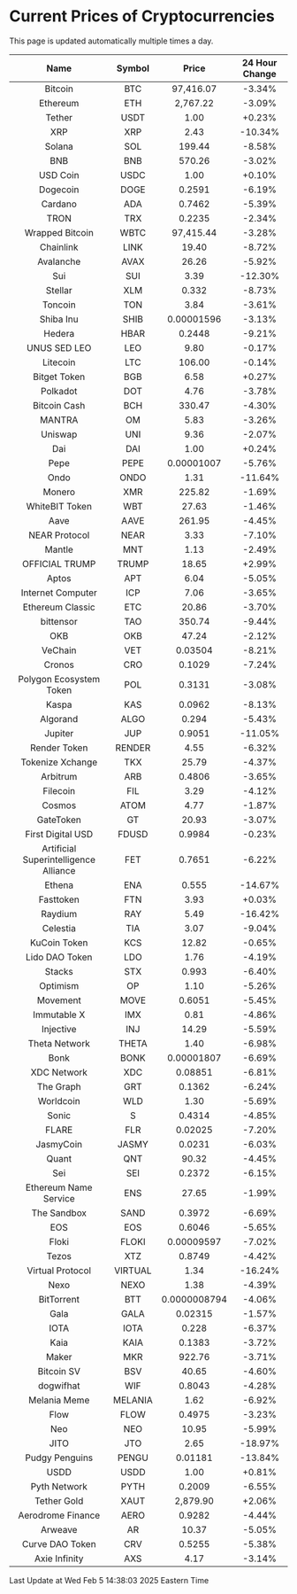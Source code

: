 # Current Prices of Cryptocurrencies
This page is updated automatically multiple times a day.

| Name | Symbol | Price | 24 Hour Change |
| :---: |:---:| :---: | :---: |
| Bitcoin | BTC | 97,416.07 | -3.34% |
| Ethereum | ETH | 2,767.22 | -3.09% |
| Tether | USDT | 1.00 | +0.23% |
| XRP | XRP | 2.43 | -10.34% |
| Solana | SOL | 199.44 | -8.58% |
| BNB | BNB | 570.26 | -3.02% |
| USD Coin | USDC | 1.00 | +0.10% |
| Dogecoin | DOGE | 0.2591 | -6.19% |
| Cardano | ADA | 0.7462 | -5.39% |
| TRON | TRX | 0.2235 | -2.34% |
| Wrapped Bitcoin | WBTC | 97,415.44 | -3.28% |
| Chainlink | LINK | 19.40 | -8.72% |
| Avalanche | AVAX | 26.26 | -5.92% |
| Sui | SUI | 3.39 | -12.30% |
| Stellar | XLM | 0.332 | -8.73% |
| Toncoin | TON | 3.84 | -3.61% |
| Shiba Inu | SHIB | 0.00001596 | -3.13% |
| Hedera | HBAR | 0.2448 | -9.21% |
| UNUS SED LEO | LEO | 9.80 | -0.17% |
| Litecoin | LTC | 106.00 | -0.14% |
| Bitget Token | BGB | 6.58 | +0.27% |
| Polkadot | DOT | 4.76 | -3.78% |
| Bitcoin Cash | BCH | 330.47 | -4.30% |
| MANTRA | OM | 5.83 | -3.26% |
| Uniswap | UNI | 9.36 | -2.07% |
| Dai | DAI | 1.00 | +0.24% |
| Pepe | PEPE | 0.00001007 | -5.76% |
| Ondo | ONDO | 1.31 | -11.64% |
| Monero | XMR | 225.82 | -1.69% |
| WhiteBIT Token | WBT | 27.63 | -1.46% |
| Aave | AAVE | 261.95 | -4.45% |
| NEAR Protocol | NEAR | 3.33 | -7.10% |
| Mantle | MNT | 1.13 | -2.49% |
| OFFICIAL TRUMP | TRUMP | 18.65 | +2.99% |
| Aptos | APT | 6.04 | -5.05% |
| Internet Computer | ICP | 7.06 | -3.65% |
| Ethereum Classic | ETC | 20.86 | -3.70% |
| bittensor | TAO | 350.74 | -9.44% |
| OKB | OKB | 47.24 | -2.12% |
| VeChain | VET | 0.03504 | -8.21% |
| Cronos | CRO | 0.1029 | -7.24% |
| Polygon Ecosystem Token | POL | 0.3131 | -3.08% |
| Kaspa | KAS | 0.0962 | -8.13% |
| Algorand | ALGO | 0.294 | -5.43% |
| Jupiter | JUP | 0.9051 | -11.05% |
| Render Token | RENDER | 4.55 | -6.32% |
| Tokenize Xchange | TKX | 25.79 | -4.37% |
| Arbitrum | ARB | 0.4806 | -3.65% |
| Filecoin | FIL | 3.29 | -4.12% |
| Cosmos | ATOM | 4.77 | -1.87% |
| GateToken | GT | 20.93 | -3.07% |
| First Digital USD | FDUSD | 0.9984 | -0.23% |
| Artificial Superintelligence Alliance | FET | 0.7651 | -6.22% |
| Ethena | ENA | 0.555 | -14.67% |
| Fasttoken | FTN | 3.93 | +0.03% |
| Raydium | RAY | 5.49 | -16.42% |
| Celestia | TIA | 3.07 | -9.04% |
| KuCoin Token | KCS | 12.82 | -0.65% |
| Lido DAO Token | LDO | 1.76 | -4.19% |
| Stacks | STX | 0.993 | -6.40% |
| Optimism | OP | 1.10 | -5.26% |
| Movement | MOVE | 0.6051 | -5.45% |
| Immutable X | IMX | 0.81 | -4.86% |
| Injective | INJ | 14.29 | -5.59% |
| Theta Network | THETA | 1.40 | -6.98% |
| Bonk | BONK | 0.00001807 | -6.69% |
| XDC Network | XDC | 0.08851 | -6.81% |
| The Graph | GRT | 0.1362 | -6.24% |
| Worldcoin | WLD | 1.30 | -5.69% |
| Sonic | S | 0.4314 | -4.85% |
| FLARE | FLR | 0.02025 | -7.20% |
| JasmyCoin | JASMY | 0.0231 | -6.03% |
| Quant | QNT | 90.32 | -4.45% |
| Sei | SEI | 0.2372 | -6.15% |
| Ethereum Name Service | ENS | 27.65 | -1.99% |
| The Sandbox | SAND | 0.3972 | -6.69% |
| EOS | EOS | 0.6046 | -5.65% |
| Floki | FLOKI | 0.00009597 | -7.02% |
| Tezos | XTZ | 0.8749 | -4.42% |
| Virtual Protocol | VIRTUAL | 1.34 | -16.24% |
| Nexo | NEXO | 1.38 | -4.39% |
| BitTorrent | BTT | 0.0000008794 | -4.06% |
| Gala | GALA | 0.02315 | -1.57% |
| IOTA | IOTA | 0.228 | -6.37% |
| Kaia | KAIA | 0.1383 | -3.72% |
| Maker | MKR | 922.76 | -3.71% |
| Bitcoin SV | BSV | 40.65 | -4.60% |
| dogwifhat | WIF | 0.8043 | -4.28% |
| Melania Meme | MELANIA | 1.62 | -6.92% |
| Flow | FLOW | 0.4975 | -3.23% |
| Neo | NEO | 10.95 | -5.99% |
| JITO | JTO | 2.65 | -18.97% |
| Pudgy Penguins | PENGU | 0.01181 | -13.84% |
| USDD | USDD | 1.00 | +0.81% |
| Pyth Network | PYTH | 0.2009 | -6.55% |
| Tether Gold | XAUT | 2,879.90 | +2.06% |
| Aerodrome Finance | AERO | 0.9282 | -4.44% |
| Arweave | AR | 10.37 | -5.05% |
| Curve DAO Token | CRV | 0.5255 | -5.38% |
| Axie Infinity | AXS | 4.17 | -3.14% |

Last Update at Wed Feb  5 14:38:03 2025 Eastern Time